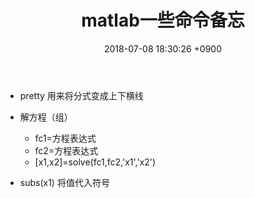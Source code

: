 ﻿---
layout: post
title: matlab一些命令备忘
date: 2018-07-08 18:30:26 +0900
categories: 技术
issue_id: 37
---
- pretty 用来将分式变成上下横线

- 解方程（组）
    - fc1=方程表达式
    - fc2=方程表达式
    - [x1,x2]=solve(fc1,fc2,'x1','x2')

- subs(x1) 将值代入符号




